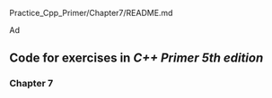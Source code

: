 Practice_Cpp_Primer/Chapter7/README.md

Ad

## Code for exercises in *C++ Primer 5th edition*

### Chapter 7
